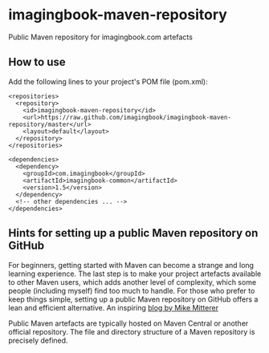 # imagingbook-maven-repository
Public Maven repository for imagingbook.com artefacts

## How to use

Add the following lines to your project's POM file (pom.xml):

````
<repositories>   
  <repository>      
    <id>imagingbook-maven-repository</id>
    <url>https://raw.github.com/imagingbook/imagingbook-maven-repository/master</url>
    <layout>default</layout>
  </repository>
</repositories>

<dependencies>
  <dependency>
    <groupId>com.imagingbook</groupId>
    <artifactId>imagingbook-common</artifactId>
    <version>1.5</version>
  </dependency>
  <!-- other dependencies ... -->
</dependencies>
````

## Hints for setting up a public Maven repository on GitHub

For beginners, getting started with Maven can become a strange and long learning experience.
The last step is to make your project artefacts available to other Maven users, which
adds another level of complexity, which some people (including myself) find too much
to handle. For those who prefer to keep things simple, setting up a public Maven repository
on GitHub offers a lean and efficient alternative. An inspiring 
[blog by Mike Mitterer](http://www.mikemitterer.at/infopoint/programmierung/maven-repository-github.html)


Public Maven artefacts are typically hosted on Maven Central or another official repository. 
The file and directory structure of a Maven repository is precisely defined.



